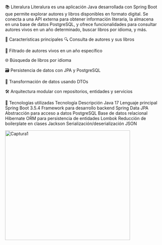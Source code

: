 📚 Literalura
Literalura es una aplicación Java desarrollada con Spring Boot que permite explorar autores y libros disponibles en formato digital.
Se conecta a una API externa para obtener información literaria, la almacena en una base de datos PostgreSQL, y ofrece funcionalidades
para consultar autores vivos en un año determinado, buscar libros por idioma, y más.

🚀 Características principales
🔍 Consulta de autores y sus libros

📅 Filtrado de autores vivos en un año específico

🌐 Búsqueda de libros por idioma

🗃️ Persistencia de datos con JPA y PostgreSQL

🧠 Transformación de datos usando DTOs

🛠️ Arquitectura modular con repositorios, entidades y servicios

🧰 Tecnologías utilizadas
Tecnología	Descripción
Java 17	Lenguaje principal
Spring Boot 3.5.4	Framework para desarrollo backend
Spring Data JPA	Abstracción para acceso a datos
PostgreSQL	Base de datos relacional
Hibernate	ORM para persistencia de entidades
Lombok	Reducción de boilerplate en clases
Jackson	Serialización/deserialización JSON

<img width="408" height="358" alt="Captura1" src="https://github.com/user-attachments/assets/9d8cc8a2-fffd-49d9-bbf3-17ea081b5f9d" />




